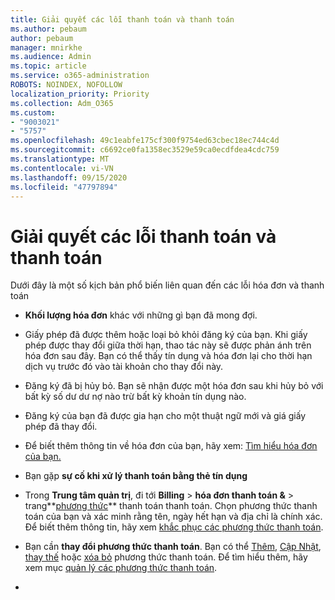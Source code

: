 ```yaml
---
title: Giải quyết các lỗi thanh toán và thanh toán
ms.author: pebaum
author: pebaum
manager: mnirkhe
ms.audience: Admin
ms.topic: article
ms.service: o365-administration
ROBOTS: NOINDEX, NOFOLLOW
localization_priority: Priority
ms.collection: Adm_O365
ms.custom:
- "9003021"
- "5757"
ms.openlocfilehash: 49c1eabfe175cf300f9754ed63cbec18ec744c4d
ms.sourcegitcommit: c6692ce0fa1358ec3529e59ca0ecdfdea4cdc759
ms.translationtype: MT
ms.contentlocale: vi-VN
ms.lasthandoff: 09/15/2020
ms.locfileid: "47797894"
---
```

# <a name="resolving-billing-and-payment-errors"></a>Giải quyết các lỗi thanh toán và thanh toán

Dưới đây là một số kịch bản phổ biến liên quan đến các lỗi hóa đơn và thanh toán

- **Khối lượng hóa đơn** khác với những gì bạn đã mong đợi.
- Giấy phép đã được thêm hoặc loại bỏ khỏi đăng ký của bạn. Khi giấy phép được thay đổi giữa thời hạn, thao tác này sẽ được phản ánh trên hóa đơn sau đây. Bạn có thể thấy tín dụng và hóa đơn lại cho thời hạn dịch vụ trước đó vào tài khoản cho thay đổi này.
- Đăng ký đã bị hủy bỏ. Bạn sẽ nhận được một hóa đơn sau khi hủy bỏ với bất kỳ số dư dư nợ nào trừ bất kỳ khoản tín dụng nào.
- Đăng ký của bạn đã được gia hạn cho một thuật ngữ mới và giá giấy phép đã thay đổi.
- Để biết thêm thông tin về hóa đơn của bạn, hãy xem:  [Tìm hiểu hóa đơn của bạn.](https://docs.microsoft.com/microsoft-365/commerce/billing-and-payments/understand-your-invoice2)
- Bạn gặp  **sự cố khi xử lý thanh toán bằng thẻ tín dụng**
- Trong **Trung tâm quản trị**, đi tới **Billing**   >   **hóa đơn thanh toán &**   >   trang**[phương thức](https://go.microsoft.com/fwlink/p/?linkid=2018806)** thanh toán thanh toán. Chọn phương thức thanh toán của bạn và xác minh rằng tên, ngày hết hạn và địa chỉ là chính xác. Để biết thêm thông tin, hãy xem  [khắc phục các phương thức thanh toán](https://docs.microsoft.com/microsoft-365/commerce/billing-and-payments/manage-payment-methods#troubleshoot-payment-methods).

- Bạn cần  **thay đổi phương thức thanh toán**. Bạn có thể [Thêm](https://docs.microsoft.com/microsoft-365/commerce/billing-and-payments/manage-payment-methods?view=o365-worldwide#add-a-payment-method),  [Cập Nhật](https://docs.microsoft.com/microsoft-365/commerce/billing-and-payments/manage-payment-methods?view=o365-worldwide#update-payment-method-details),  [thay thế](https://docs.microsoft.com/microsoft-365/commerce/billing-and-payments/manage-payment-methods?view=o365-worldwide#replace-a-payment-method)  hoặc  [xóa bỏ](https://docs.microsoft.com/microsoft-365/commerce/billing-and-payments/manage-payment-methods?view=o365-worldwide#delete-a-payment-method)  phương thức thanh toán. Để tìm hiểu thêm, hãy xem mục  [quản lý các phương thức thanh toán](https://docs.microsoft.com/microsoft-365/commerce/billing-and-payments/manage-payment-methods?view=o365-worldwide).
- 